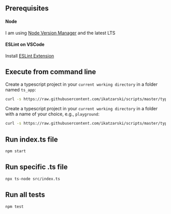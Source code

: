 ## Prerequisites

#### Node

I am using [Node Version Manager](https://github.com/nvm-sh/nvm) and the latest LTS

#### ESLint on VSCode

Install [ESLint Extension](https://marketplace.visualstudio.com/items?itemName=dbaeumer.vscode-eslint)

## Execute from command line

Create a typescript project in your `current working directory` in a folder named `ts_app`:

```bash
curl -s https://raw.githubusercontent.com/ikatzarski/scripts/master/typescript/init-ts-project.sh | bash -s
```

Create a typescript project in your `current working directory` in a folder with a name of your choice, e.g., `playground`:

```bash
curl -s https://raw.githubusercontent.com/ikatzarski/scripts/master/typescript/init-ts-project.sh | bash -s playground
```

## Run index.ts file

```bash
npm start
```

## Run specific .ts file

```bash
npx ts-node src/index.ts
```

## Run all tests

```bash
npm test
```